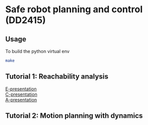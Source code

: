 # Safe robot planning and control (DD2415)

## Usage

To build the python virtual env
  
```bash
make
```

## Tutorial 1: Reachability analysis

[E-presentation](presentation/tut1-E.md)  
[C-presentation](presentation/tut1-C.md)  
[A-presentation](presentation/tut1-A.md)

## Tutorial 2: Motion planning with dynamics

